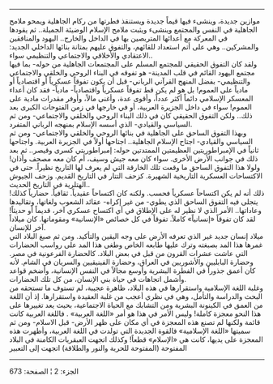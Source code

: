 ------------------------------------------------------------------------

موازين جديدة، وينشىء فيها قيماً جديدة ويستنقذ فطرتها من ركام الجاهلية
ويمحو ملامح الجاهلية في النفس والمجتمع وينشىء ويثبت ملامح الإسلام
الوضيئة الجميلة.. ثم يقودها في المعركة مع أعدائها المتربصين بها في
الداخل والخارج.. اليهود والمنافقين والمشركين.. وهي على أتم استعداد
للقائهم، والتفوق عليهم بمتانة بنائها الداخلي الجديد: الاعتقادي والأخلاقي
والاجتماعي والتنظيمي سواء..  
ولقد كان التفوق الحقيقي للمجتمع المسلم على المجتمعات الجاهلية من حوله-
بما فيها مجتمع اليهود القائم في قلب المدينة- هو تفوقه في البناء الروحي
والخلقي والاجتماعي والتنظيمي- بفضل المنهج القرآني الرباني- قبل أن يكون
تفوقاً عسكرياً أو اقتصادياً أو مادياً على العموم! بل هو لم يكن قط تفوقاً
عسكرياً واقتصادياً- مادياً- فقد كان أعداء المعسكر الإسلامي دائماً أكثر عدداً،
وأقوى عدة، وأغنى مالاً، وأوفر مقدرات مادية على العموم! سواء في داخل
الجزيرة العربية، أو في خارجها في زمن الفتوحات الكبرى بعد ذلك.. ولكن
التفوق الحقيقي كان في ذلك البناء الروحي والخلقي والاجتماعي- ومن ثم
السياسي والقيادي- الذي أسسه الإسلام بمنهجه الرباني المتفرد.  
وبهذا التفوق الساحق على الجاهلية في بنائها الروحي والخلقي والاجتماعي-
ومن ثم السياسي والقيادي- اجتاح الإسلام الجاهلية.. اجتاحها أولاً في
الجزيرة العربية. واجتاحها ثانياً في الإمبراطوريتين العظيمتين الممتدتين
حوله: إمبراطوريتي كسرى وقيصر.. ثم بعد ذلك في جوانب الأرض الأخرى. سواء
كان معه جيش وسيف، أم كان معه مصحف وأذان! ولولا هذا التفوق الساحق ما وقعت
تلك الخارقة التي لم يعرف لها التاريخ نظيراً. حتى في الاكتساحات العسكرية
التاريخية الشهيرة. كزحف التتار في التاريخ القديم. وزحف الجيوش الهتلرية
في التاريخ الحديث..  
ذلك أنه لم يكن اكتساحاً عسكرياً فحسب. ولكنه كان اكتساحاً عقيدياً. ثقافياً.
حضارياً كذلك! يتجلى فيه التفوق الساحق الذي يطوي- من غير إكراه- عقائد
الشعوب ولغاتها، وتقاليدها وعاداتها.. الأمر الذي لا نظير له على الإطلاق
في أي اكتساح عسكري آخر، قديماً أو حديثاً! لقد كان تفوقاً «إنسانياً» كاملاً.
تفوقاً في كل خصائص «الإنسانية» ومقوماتها. كان ميلاداً آخر للإنسان.  
ميلاد إنسان جديد غير الذي تعرفه الأرض على وجه اليقين والتأكيد. ومن ثم
صبغ البلاد التي غمرها هذا المد بصبغته وترك عليها طابعه الخاص وطغى هذا
المد على رواسب الحضارات التي عاشت عشرات القرون من قبل في بعض البلاد.
كالحضارة الفرعونية في مصر. وحضارة البابليين والأشوريين في العراق، وحضارة
الفينيقيين والسريان في الشام. لأنه كان أعمق جذوراً في الفطرة البشرية
وأوسع مجالاً في النفس الإنسانية، وأضخم قواعد وأشمل اتجاهات في حياة بني
الإنسان، من كل تلك الحضارات.  
وغلبة اللغة الإسلامية واستقرارها في هذه البلاد، ظاهرة عجيبة، لم تستوف ما
تستحقه من البحث والدراسة والتأمل، وهي في نظري أعجب من غلبة العقيدة
واستقرارها. إذ أن اللغة من العمق في الكينونة البشرية ومن التشابك مع
الحياة الاجتماعية، بحيث يعد تغييرها على هذا النحو معجزة كاملة! وليس
الأمر في هذا هو أمر «اللغة العربية» . فاللغة العربية كانت قائمة ولكنها
لم تصنع هذه المعجزة في أي مكان على ظهر الأرض- قبل الاسلام- ومن ثم سميتها
«اللغة الإسلامية» فالقوة الجديدة التي تولدت في اللغة العربية، وأظهرت هذه
المعجزة على يديها، كانت هي «الإسلام» قطعاً! وكذلك اتجهت العبقريات الكامنة
في البلاد المفتوحة (المفتوحة للحرية والنور والطلاقة) اتجهت إلى التعبير

------------------------------------------------------------------------

الجزء: 2 ¦ الصفحة: 673
